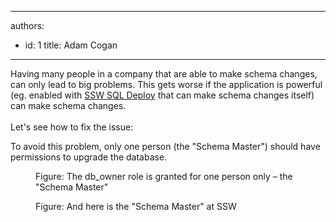 

---
authors:
  - id: 1
    title: Adam Cogan
---




<span class='intro'> Having many people in a company&#160;that are able to make schema changes, can only lead to big problems. This gets worse if the application is powerful (eg. enabled with <a href="http&#58;//www.ssw.com.au/SSW/SQLDeploy/">SSW SQL Deploy</a> that can make schema changes itself) can make schema changes. <br>
<br>
Let's see&#160;how to fix&#160;the issue&#58; 
 </span>

To avoid this problem, only one person (the &quot;Schema Master&quot;) should have permissions to upgrade the database.
<dl>
    <dt><img alt="" src="/Standards/SoftwareDevelopment/RulesToBetterSQLServerSchemaDeployment/PublishingImages/FullPermission.jpg" /> </dt>
    <dd>Figure&#58; The db_owner role is granted for one person only – the &quot;Schema Master&quot; </dd>
</dl>
<dl class="image">
    <dt><img alt="" src="/Standards/SoftwareDevelopment/RulesToBetterSQLServerSchemaDeployment/PublishingImages/Adam.jpg" /> </dt>
    <dd>Figure&#58; And here is the &quot;Schema Master&quot; at SSW </dd>
</dl>



